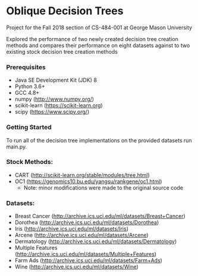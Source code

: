 # Oblique Decision Trees
Project for the Fall 2018 section of CS-484-001 at George Mason University

Explored the performance of two newly created decision tree creation methods and
compares their performance on eight datasets against to two existing stock
decision tree creation methods

### Prerequisites
* Java SE Development Kit (JDK) 8
* Python 3.6+
* GCC 4.8+
* numpy (http://www.numpy.org/)
* scikit-learn (https://scikit-learn.org)
* scipy (https://www.scipy.org/)

### Getting Started
To run all of the decision tree implementations on the provided datasets run main.py.

### Stock Methods:
* CART (http://scikit-learn.org/stable/modules/tree.html)
* OC1 (https://genomics10.bu.edu/yangsu/rankgene/oc1.html)
  - Note: minor modifications were made to the original source code

### Datasets:
* Breast Cancer (http://archive.ics.uci.edu/ml/datasets/Breast+Cancer)
* Dorothea (http://archive.ics.uci.edu/ml/datasets/Dorothea)
* Iris (http://archive.ics.uci.edu/ml/datasets/Iris)
* Arcene (http://archive.ics.uci.edu/ml/datasets/Arcene)
* Dermatology (http://archive.ics.uci.edu/ml/datasets/Dermatology)
* Multiple Features (http://archive.ics.uci.edu/ml/datasets/Multiple+Features)
* Farm Ads (http://archive.ics.uci.edu/ml/datasets/Farm+Ads)
* Wine (http://archive.ics.uci.edu/ml/datasets/Wine)
